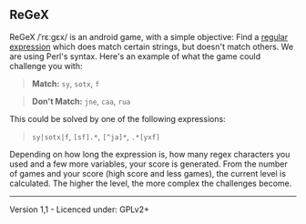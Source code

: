 ## ReGeX

ReGeX /ˈrɛːɡɛx/ is an android game, with a simple objective: Find a 
[regular expression](https://en.wikipedia.org/wiki/Regular_expression)
which does match certain strings, but doesn't match others. We are using 
Perl's syntax. Here's an example of what the game could challenge you with:

> **Match:** `sy`, `sotx`, `f`

> **Don't Match:** `jne`, `caa`, `rua`

This could be solved by one of the following expressions:

> `sy|sotx|f`, `[sf].*`, `[^ja]*`, `.*[yxf]`

Depending on how long the expression is, how many regex characters you used
and a few more variables, your score is generated. From the number of games 
and your score (high score and less games), the current level is calculated.
The higher the level, the more complex the challenges become.

---

Version 1,1 - Licenced under: GPLv2+
